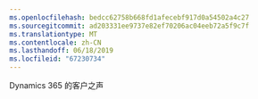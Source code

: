 ```yaml
---
ms.openlocfilehash: bedcc62758b668fd1afecebf917d0a54502a4c27
ms.sourcegitcommit: ad203331ee9737e82ef70206ac04eeb72a5f9c7f
ms.translationtype: MT
ms.contentlocale: zh-CN
ms.lasthandoff: 06/18/2019
ms.locfileid: "67230734"
---
```

Dynamics 365 的客户之声

